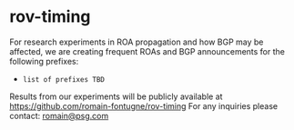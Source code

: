 # rov-timing

For research experiments in ROA propagation and how BGP may be affected, we are creating frequent ROAs and BGP announcements for the following prefixes:
- `list of prefixes TBD`


Results from our experiments will be publicly available at https://github.com/romain-fontugne/rov-timing
For any inquiries please contact: romain@psg.com
